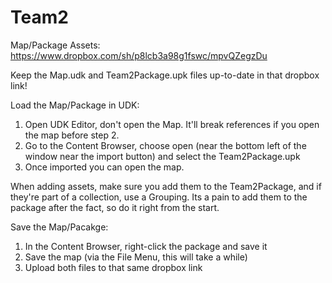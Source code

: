Team2
=====

Map/Package Assets:
https://www.dropbox.com/sh/p8lcb3a98g1fswc/mpvQZegzDu

Keep the Map.udk and Team2Package.upk files up-to-date in that dropbox link!

Load the Map/Package in UDK:
1. Open UDK Editor, don't open the Map. It'll break references if you open the map before step 2.
2. Go to the Content Browser, choose open (near the bottom left of the window near the import button) and select the Team2Package.upk
3. Once imported you can open the map. 
 
When adding assets, make sure you add them to the Team2Package, and if they're part of a collection, use a Grouping. Its a pain to add them to the package after the fact, so do it right from the start.

Save the Map/Pacakge:
1. In the Content Browser, right-click the package and save it
2. Save the map (via the File Menu, this will take a while)
3. Upload both files to that same dropbox link
